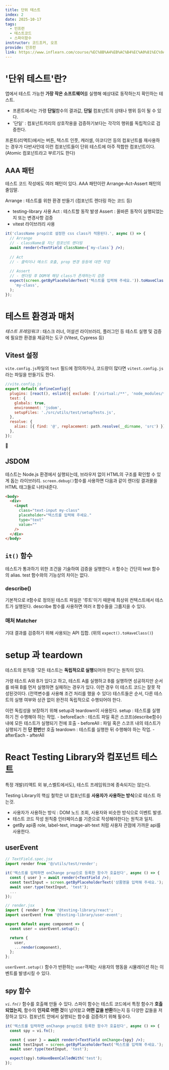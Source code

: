 ```yaml
---
title: 단위 테스트
index: 2
date: 2025-10-17
tags:
  - 인프런
  - 테스트코드
  - 스파이함수
instructor: 코드조커, 오프
provide: 인프런
link: https://www.inflearn.com/course/%EC%8B%A4%EB%AC%B4%EC%A0%81%EC%9A%A9-%ED%94%84%EB%9F%B0%ED%8A%B8%EC%97%94%EB%93%9C-%ED%85%8C%EC%8A%A4%ED%8A%B8-1%EB%B6%80
---
```

# '단위 테스트'란?

앱에서 테스트 가능한 **가장 작은 소프트웨어**를 실행해 예상대로 동작하는지 확인하는 테스트.
- 프론트에서는 가령 **단일**함수의 결과값, **단일** 컴포넌트의 상태나 행위 등이 될 수 있다.
- '단일' : 컴포넌트끼리의 상호작용을 검증하기보다는 각각의 행위를 독립적으로 검증한다.

프론트(리액트)에서는 버튼, 텍스트 인풋, 캐러셀, 아코디언 등의 컴포넌트를 재사용하는 경우가 다반사인데 이런 컴포넌트들이 단위 테스트에 아주 적합한 컴포넌트이다. (Atomic 컴포넌트라고 부르기도 한다)

## AAA 패턴

테스트 코드 작성에도 여러 패턴이 있다. AAA 패턴이란 Arrange-Act-Assert 패턴의 줄임말.

Arrange : 테스트를 위한 환경 만들기 (컴포넌트 렌더링 하는 코드 등)
- testing-library 사용
Act : 테스트할 동작 발생
Assert : 올바른 동작이 실행되었는지 또는 변경사항 검증
- vitest 라이브러리 사용

```jsx
it('className prop으로 설정한 css class가 적용된다.', async () => {
  // Arrange
  // - className을 지닌 컴포넌트 랜더링
  await render(<TextField className={`my-class`} />);
  
  // Act
  // - 클릭이나 메소드 호출, prop 변경 등등에 대한 작업
  
  // Assert
  // - 렌더링 후 DOM에 해당 class가 존재하는지 검증
  expect(screen.getByPlaceholderText('텍스트를 입력해 주세요.')).toHaveClass(
    'my-class',
  );
});
```

# 테스트 환경과 매처

*테스트 프레임워크* :  태스크 러너, 어설션 라이브러리, 플러그인 등 테스트 실행 및 검증에 필요한 환경을 제공하는 도구 (Vitest, Cypress 등)

## Vitest 설정

`vite.config.js`파일의 `test` 필드에 정의하거나, 코드량이 많다면 `vitest.config.js`라는 파일을 만들기도 한다.
```js
//vite.config.js
export default defineConfig({
  plugins: [react(), eslint({ exclude: ['/virtual:/**', 'node_modules/**'] })],
  test: {
    globals: true,
    environment: 'jsdom',
    setupFiles: './src/utils/test/setupTests.js',
  },
  resolve: {
    alias: [{ find: '@', replacement: path.resolve(__dirname, 'src') }],
  },
});
```

## JSDOM
테스트는 Node.js 환경에서 실행되는데, 브라우저 없이 HTML의 구조를 확인할 수 있게 돕는 라이브러리.
`screen.debug()`함수를 사용하면 다음과 같이 렌더링 결과물을 HTML 태그들로 나타내준다.
```html
<body>
  <div>
    <input
      class="text-input my-class"
      placeholder="텍스트를 입력해 주세요."
      type="text"
      value=""
    />
  </div>
</body>
```

## `it()` 함수

테스트가 통과하기 위한 조건을 기술하여 검증을 실행한다.
it 함수는 간단히 test 함수의 alias. test 함수와의 기능상의 차이는 없다.

### describe()
기본적으로 it함수로 정의된 테스트 파일은 '루트'이기 때문에 최상위 컨텍스트에서 테스트가 실행된다.
describe 함수를 사용하면 여러 it 함수들을 그룹지을 수 있다.

### 매처 Matcher
기대 결과를 검증하기 위해 사용되는 API 집합. (위의 `expect().toHaveClass()`)

# setup 과 teardown

테스트의 원칙중 '모든 테스트는 **독립적으로 실행**되어야 한다'는 원칙이 있다.

가령 테스트 A와 B가 있다고 하고, 테스트 A를 실행하고 B를 실행하면 성공하지만 순서를 바꿔 B를 먼저 실행하면 실패하는 경우가 있다. 이런 경우 이 테스트 코드는 잘못 작성된것이다. (전역변수를 사용해 조건 처리를 했을 수 있다)
테스트들은 순서, 다른 테스트의 실행 여부와 상관 없이 완전히 독립적으로 수행되어야 한다.

이런 독립성을 보장하기 위해 setup과 teardown이 사용된다.
setup : 테스트를 실행하기 전 수행해야 하는 작업.
	- beforeEach : 테스트 파일 혹은 스코프(describe함수) 내에 모든 테스트가 실행되기 전에 호출
	- beforeAll : 파일 혹은 스코프 내의 테스트가 실행되기 전 **단 한번**만 호출
teardown : 테스트를 실행한 뒤 수행해야 하는 작업.
	- afterEach 
	- afterAll 

# React Testing Library와 컴포넌트 테스트

특정 개발(리액트 외 뷰,스벨트에서도), 테스트 프레임워크에 종속되지는 않는다.

Testing Library의 핵심 철학은 UI 컴포넌트를 **사용자가 사용하는 방식**으로 테스트 하는것.
- 사용자가 사용하는 방식 : DOM 노드 조회, 사용자와 비슷한 방식으로 이벤트 발생.
- 테스트 코드 작성 원칙중 인터페이스를 기준으로 작성해야한다는 원칙과 일치.
- getBy api중 role, label-text, image-alt-text 처럼 사용자 관점에 가까운 api를 사용한다.

## userEvent

```jsx
// TextField.spec.jsx
import render from '@/utils/test/render';

it('텍스트를 입력하면 onChange prop으로 등록한 함수가 호출된다', async () => {
  const { user } = await render(<TextField />);
  const textInput = screen.getByPlaceholderText('상품명을 입력해 주세요.');
  await user.type(textInput, 'test');
  ...
});

// render.jsx
import { render } from '@testing-library/react';
import userEvent from '@testing-library/user-event';

export default async component => {
  const user = userEvent.setup();

  return {
    user,
    ...render(component),
  };
};
```

`userEvent.setup()` 함수가 반환하는 `user`객체는 사용자의 행동을 시뮬레이션 하는 이벤트를 발생시킬 수 있다.

## spy 함수

*`vi.fn()`* 함수를 호출해 만들 수 있다.
스파이 함수는 테스트 코드에서 특정 함수가 **호출되었는지**, 함수의 **인자로 어떤 것**이 넘어왔고 **어떤 값을 반환**하는지 등 다양한 값들을 저장하고 있다.
컴포넌트 안에서 실행되는 함수를 검증하기 위해 필수다.
```jsx
it('텍스트를 입력하면 onChange prop으로 등록한 함수가 호출된다', async () => {
  const spy = vi.fn();

  const { user } = await render(<TextField onChange={spy} />);
  const textInput = screen.getByPlaceholderText('텍스트를 입력해 주세요.');
  await user.type(textInput, 'test');

  expect(spy).toHaveBeenCalledWith('test');
});
```

